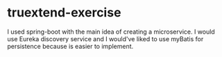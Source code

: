 # truextend-exercise

I used spring-boot with the main idea of creating a microservice. I would use Eureka discovery service and I would've liked to use myBatis for persistence because is easier to implement.
